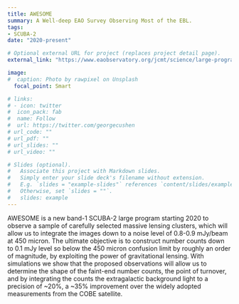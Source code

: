 ```yaml
---
title: AWESOME
summary: A Well-deep EAO Survey Observing Most of the EBL.
tags:
- SCUBA-2
date: "2020-present"

# Optional external URL for project (replaces project detail page).
external_link: "https://www.eaobservatory.org/jcmt/science/large-programs/awesome/"

image:
#  caption: Photo by rawpixel on Unsplash
  focal_point: Smart

# links:
# - icon: twitter
#  icon_pack: fab
#  name: Follow
#  url: https://twitter.com/georgecushen
# url_code: ""
# url_pdf: ""
# url_slides: ""
# url_video: ""

# Slides (optional).
#   Associate this project with Markdown slides.
#   Simply enter your slide deck's filename without extension.
#   E.g. `slides = "example-slides"` references `content/slides/example-slides.md`.
#   Otherwise, set `slides = ""`.
#   slides: example
---
```

AWESOME is a new band-1 SCUBA-2 large program starting 2020 to observe a sample of carefully selected massive lensing clusters, 
which will allow us to integrate the images down to a noise level of 0.8-0.9 mJy/beam at 450 micron. The ultimate objective is 
to construct number counts down to 0.1 mJy level so below the 450 micron confusion limit by roughly an order of magnitude, by 
exploiting the power of gravitational lensing. With simulations we show that the proposed observations will allow us to determine 
the shape of the faint-end number counts, the point of turnover, and by integrating the counts the extragalactic background light
to a precision of ~20%, a ~35% improvement over the widely adopted measurements from the COBE satellite.
